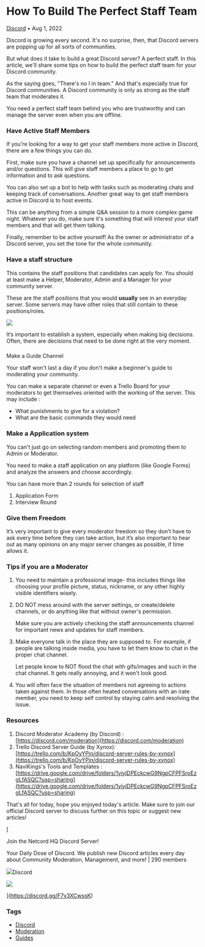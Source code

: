 How To Build The Perfect Staff Team
===================================

[Discord](https://netcord.site/tag/discord/) • Aug 1, 2022

[](https://www.facebook.com/sharer/sharer.php?u=https://netcord.site/how-to-build-the-perfect-staff-team/)[](https://twitter.com/intent/tweet?text=How%20To%20Build%20The%20Perfect%20Staff%20Team&url=https://netcord.site/how-to-build-the-perfect-staff-team/)

Discord is growing every second. It's no surprise, then, that Discord servers are popping up for all sorts of communities.

But what does it take to build a great Discord server? A perfect staff. In this article, we'll share some tips on how to build the perfect staff team for your Discord community.

As the saying goes, "There's no I in team." And that's especially true for Discord communities. A Discord community is only as strong as the staff team that moderates it.

You need a perfect staff team behind you who are trustworthy and can manage the server even when you are offline.

### Have Active Staff Members

If you're looking for a way to get your staff members more active in Discord, there are a few things you can do.

First, make sure you have a channel set up specifically for announcements and/or questions. This will give staff members a place to go to get information and to ask questions.

You can also set up a bot to help with tasks such as moderating chats and keeping track of conversations. Another great way to get staff members active in Discord is to host events.

This can be anything from a simple Q&A session to a more complex game night. Whatever you do, make sure it's something that will interest your staff members and that will get them talking.

Finally, remember to be active yourself! As the owner or administrator of a Discord server, you set the tone for the whole community.

### Have a staff structure

This contains the staff positions that candidates can apply for. You should at least make a Helper, Moderator, Admin and a Manager for your community server.

These are the staff positions that you would ****usually**** see in an everyday server. Some servers may have other roles that still contain to these positions/roles.

![](https://netcord.site/content/images/2022/08/image-1.png)

It’s important to establish a system, especially when making big decisions. Often, there are decisions that need to be done right at the very moment.

###   
Make a Guide Channel

Your staff won't last a day if you don't make a beginner's guide to moderating your community.

You can make a separate channel or even a Trello Board for your moderators to get themselves oriented with the working of the server. This may include :

*   What punishments to give for a violation?
*   What are the basic commands they would need

### Make a Application system

You can't just go on selecting random members and promoting them to Admin or Moderator.

You need to make a staff application on any platform (like Google Forms) and analyze the answers and choose accordingly.

You can have more than 2 rounds for selection of staff

1.  Application Form
2.  Interview Round

### Give them Freedom

It’s very important to give every moderator freedom so they don’t have to ask every time before they can take action, but it’s also important to hear out as many opinions on any major server changes as possible, if time allows it.

### Tips if you are a Moderator

1.  You need to maintain a professional image- this includes things like choosing your profile picture, status, nickname, or any other highly visible identifiers wisely.
2.  DO NOT mess around with the server settings, or create/delete channels, or do anything like that without owner's permission.  
      
    Make sure you are actively checking the staff announcements channel for important news and updates for staff members.
3.  Make everyone talk in the place they are supposed to. For example, if people are talking inside media, you have to let them know to chat in the proper chat channel.  
      
    Let people know to NOT flood the chat with gifs/images and such in the chat channel. It gets really annoying, and it won't look good.
4.  You will often face the situation of members not agreeing to actions taken against them. In those often heated conversations with an irate member, you need to keep self control by staying calm and resolving the issue.  
    

### Resources

1.  Discord Moderator Academy (by Discord) : [https://discord.com/moderation](https://discord.com/moderation)
2.  Trello Discord Server Guide (by Xynox): [https://trello.com/b/KpOyYPjn/discord-server-rules-by-xynox](https://trello.com/b/KpOyYPjn/discord-server-rules-by-xynox)
3.  NaviKings's Tools and Templates : [https://drive.google.com/drive/folders/1yiyiDPEckcwG9NgpCFPFSroEzgLfASQC?usp=sharing](https://drive.google.com/drive/folders/1yiyiDPEckcwG9NgpCFPFSroEzgLfASQC?usp=sharing)

That's all for today, hope you enjoyed today's article. Make sure to join our official Discord server to discuss further on this topic or suggest new articles!

[

Join the Netcord HQ Discord Server!

Your Daily Dose of Discord. We publish new Discord articles every day about Community Moderation, Management, and more! | 290 members

![](https://discord.gg/assets/ec2c34cadd4b5f4594415127380a85e6.ico)Discord

![](https://cdn.discordapp.com/splashes/961291793075417108/55966441a25910c5bc404662d78bc9e6.jpg?size=512)

](https://discord.gg/F7v3XCwssK)

### Tags

*   [Discord](/tag/discord/ "Discord")
*   [Moderation](/tag/moderation/ "Moderation")
*   [Guides](/tag/guides/ "Guides")
